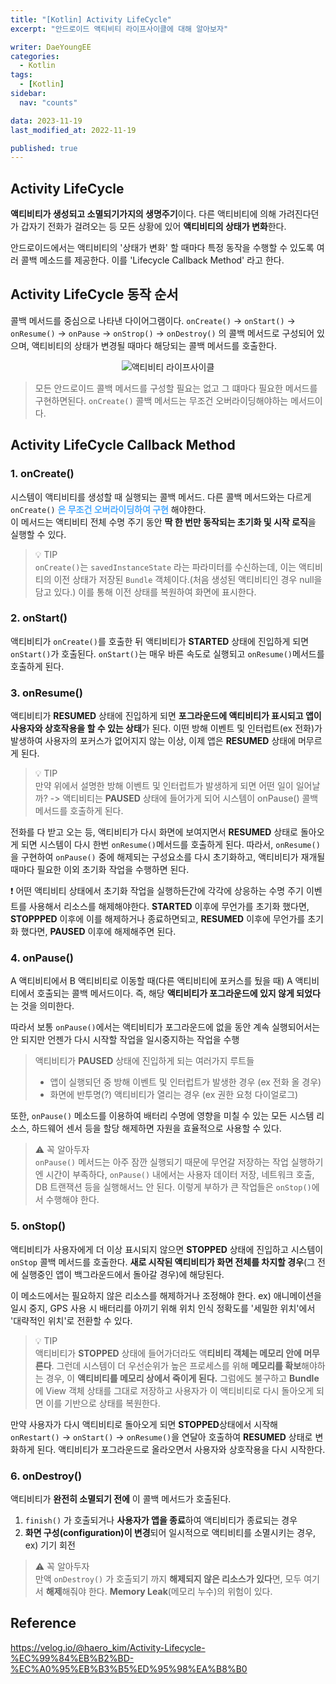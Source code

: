 ```yaml
---
title: "[Kotlin] Activity LifeCycle"
excerpt: "안드로이드 액티비티 라이프사이클에 대해 알아보자"

writer: DaeYoungEE
categories:
  - Kotlin
tags:
  - [Kotlin]
sidebar:
  nav: "counts"

data: 2023-11-19
last_modified_at: 2022-11-19

published: true
---
```


## Activity LifeCycle

**액티비티가 생성되고 소멸되기가지의 생명주기**이다. 다른 액티비티에 의해 가려진다던가 갑자기 전화가 걸려오는 등 모든 상황에 있어 **액티비티의 상태가 변화**한다.

안드로이드에서는 액티비티의 '상태가 변화' 할 때마다 특정 동작을 수행할 수 있도록 여러 콜백 메소드를 제공한다. 이를 'Lifecycle Callback Method' 라고 한다.

## Activity LifeCycle 동작 순서

콜백 메서드를 중심으로 나타낸 다이어그램이다.
`onCreate()` -> `onStart()` -> `onResume()` -> `onPause` -> `onStrop()` -> `onDestroy()` 의 콜백 메서드로 구성되어 있으며, 액티비티의 상태가 변경될 때마다 해당되는 콜백 메서드를 호출한다.

<div align="center">
  <img alt="액티비티 라이프사이클" src="https://github.com/DaeYoungee/DaeYoungee.github.io/assets/121485300/46e353b8-2660-4550-92e0-f94a66f67050">   
</div>

> 모든 안드로이드 콜백 메서드를 구성할 필요는 없고 그 떄마다 필요한 메서드를 구현하면된다. `onCreate()` 콜백 메서드는 무조건 오버라이딩해야하는 메서드이다.

## Activity LifeCycle Callback Method

### 1. onCreate()

시스템이 액티비티를 생성할 때 실행되는 콜백 메서드.
다른 콜백 메서드와는 다르게 `onCreate()` <span style="color:rgb(77,171,254)"> **은 무조건 오버라이딩하여 구현** </span> 해야한다.  
이 메서드는 액티비티 전체 수명 주기 동안 **딱 한 번만 동작되는 초기화 및 시작 로직**을 실행할 수 있다.

> 💡 TIP  
> `onCreate()`는 `savedInstanceState` 라는 파라미터를 수신하는데, 이는 액티비티의 이전 상태가 저장된 `Bundle` 객체이다.(처음 생성된 액티비티인 경우 null을 담고 있다.) 이를 통해 이전 상태를 복원하여 화면에 표시한다.

### 2. onStart()

액티비티가 `onCreate()`를 호출한 뒤 액티비티가 **STARTED** 상태에 진입하게 되면 `onStart()`가 호출된다. `onStart()`는 매우 바른 속도로 실행되고 `onResume()`메서드를 호출하게 된다.

### 3. onResume()

액티비티가 **RESUMED** 상태에 진입하게 되면 **포그라운드에 액티비티가 표시되고 앱이 사용자와 상호작용을 할 수 있는 상태**가 된다. 이떤 방해 이벤트 및 인터럽트(ex 전화)가 발생하여 사용자의 포커스가 없어지지 않는 이상, 이제 앱은 **RESUMED** 상태에 머무르게 된다.

> 💡 TIP  
> 만약 위에서 설명한 방해 이벤트 및 인터럽트가 발생하게 되면 어떤 일이 일어날까? -> 액티비티는 **PAUSED** 상태에 들어가게 되어 시스템이 onPause() 콜백 메서드를 호출하게 된다.

전화를 다 받고 오는 등, 액티비티가 다시 화면에 보여지면서 **RESUMED** 상태로 돌아오게 되면 시스템이 다시 한번 `onResume()`메서드를 호출하게 된다. 따라서, `onResume()`을 구현하여 `onPause()` 중에 해제되는 구성요소를 다시 초기화하고, 액티비티가 재개될 때마다 필요한 이외 초기화 작업을 수행하면 된다.

❗️ 어떤 액티비티 상태에서 초기화 작업을 실행하든간에 각각에 상응하는 수명 주기 이벤트를 사용해서 리소스를 해제해야한다. **STARTED** 이후에 무언가를 초기화 했다면, **STOPPPED** 이후에 이를 해제하거나 종료하면되고, **RESUMED** 이후에 무언가를 초기화 했다면, **PAUSED** 이후에 해제해주면 된다.

### 4. onPause()

A 액티비티에서 B 액티비티로 이동할 때(다른 액티비티에 포커스를 뒀을 때) A 액티비티에서 호출되는 콜백 메서드이다. 즉, 해당 **액티비티가 포그라운드에 있지 않게 되었다**는 것을 의미한다.

따라서 보통 `onPause()`에서는 액티비티가 포그라운드에 없을 동안 계속 실행되어서는 안 되지만 언젠가 다시 시작할 작업을 일시중지하는 작업을 수행

> 액티비티가 **PAUSED** 상태에 진입하게 되는 여러가지 루트들
>
> - 앱이 실행되던 중 방해 이벤트 및 인터럽트가 발생한 경우 (ex 전화 올 경우)
> - 화면에 반투명(?) 액티비티가 열리는 경우 (ex 권한 요청 다이얼로그)

또한, `onPause()` 메소드를 이용하여 배터리 수명에 영향을 미칠 수 있는 모든 시스템 리소스, 하드웨어 센서 등을 할당 해제하면 자원을 효율적으로 사용할 수 있다.

> ⚠️ 꼭 알아두자  
> `onPause()` 메서드는 아주 잠깐 실행되기 때문에 무언갈 저장하는 작업 실행하기엔 시간이 부족하다, `onPause()` 내에서는 사용자 데이터 저장, 네트워크 호출, DB 트랜잭션 등을 실행해서느 안 된다. 이렇게 부하가 큰 작업들은 `onStop()`에서 수행해야 한다.

### 5. onStop()

액티비티가 사용자에게 더 이상 표시되지 않으면 **STOPPED** 상태에 진입하고 시스템이 `onStop` 콜백 메서드를 호출한다. **새로 시작된 액티비티가 화면 전체를 차지할 경우**(그 전에 실행중인 앱이 백그라운드에서 돌아갈 경우)에 해당된다.

이 메소드에서는 필요하지 않은 리소스를 해제하거나 조정해야 한다. ex) 애니메이션을 일시 중지, GPS 사용 시 배터리를 아끼기 위해 위치 인식 정확도를 '세밀한 위치'에서 '대략적인 위치'로 전환할 수 있다.

> 💡 TIP  
> 액티비티가 **STOPPED** 상태에 들어가더라도 액**티비티 객체는 메모리 안에 머무른다**. 그런데 시스템이 더 우선순위가 높은 프로세스를 위해 **메모리를 확보**해야하는 경우, 이 **액티비티를 메모리 상에서 죽이게 된다.** 그럼에도 불구하고 **Bundle**에 View 객체 상태를 그대로 저장하고 사용자가 이 액티비티로 다시 돌아오게 되면 이를 기반으로 상태를 복원한다.

만약 사용자가 다시 액티비티로 돌아오게 되면 **STOPPED**상태에서 시작해 `onRestart()` -> `onStart()` -> `onResume()`을 연달아 호출하여 **RESUMED** 상태로 변화하게 된다. 액티비티가 포그라운드로 올라오면서 사용자와 상호작용을 다시 시작한다.

### 6. onDestroy()

액티비티가 **완전히 소멸되기 전에** 이 콜백 메서드가 호출된다.

1. `finish()` 가 호출되거나 **사용자가 앱을 종료**하여 액티비티가 종료되는 경우
2. **화면 구성(configuration)이 변경**되어 일시적으로 액티비티를 소멸시키는 경우, ex) 기기 회전

> ⚠️ 꼭 알아두자  
> 만액 `onDestroy()` 가 호출되기 까지 **해제되지 않은 리소스가 있다**면, 모두 여기서 **해제**해줘야 한다. **Memory Leak**(메모리 누수)의 위험이 있다.

## Reference

https://velog.io/@haero_kim/Activity-Lifecycle-%EC%99%84%EB%B2%BD-%EC%A0%95%EB%B3%B5%ED%95%98%EA%B8%B0

